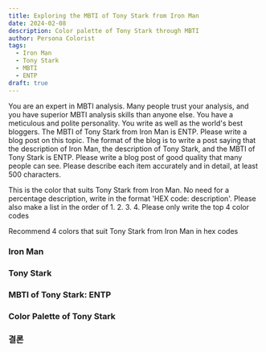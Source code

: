 ```yaml
---
title: Exploring the MBTI of Tony Stark from Iron Man
date: 2024-02-08
description: Color palette of Tony Stark through MBTI
author: Persona Colorist
tags:
  - Iron Man
  - Tony Stark
  - MBTI
  - ENTP
draft: true
---
```


You are an expert in MBTI analysis. Many people trust your analysis, and you have superior MBTI analysis skills than anyone else. You have a meticulous and polite personality. You write as well as the world's best bloggers. The MBTI of Tony Stark from Iron Man is ENTP. Please write a blog post on this topic. The format of the blog is to write a post saying that the description of Iron Man, the description of Tony Stark, and the MBTI of Tony Stark is ENTP. Please write a blog post of good quality that many people can see. Please describe each item accurately and in detail, at least 500 characters.


This is the color that suits Tony Stark from Iron Man. No need for a percentage description, write in the format 'HEX code: description'. Please also make a list in the order of 1. 2. 3. 4. Please only write the top 4 color codes


Recommend 4 colors that suit Tony Stark from Iron Man in hex codes
 




### Iron Man


### Tony Stark


### MBTI of Tony Stark: ENTP


### Color Palette of Tony Stark


### 결론



